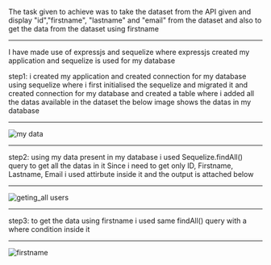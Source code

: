 The task given to achieve was to take the dataset from the API given and display "id","firstname", "lastname" and "email" from the dataset and also to get the data from the dataset using firstname 
**********************************************************************************************************************

I have made use of expressjs and sequelize where expressjs created my application and sequelize is used for my database

step1: i created my application and created connection for my database using sequelize where i first initialised the sequelize and migrated it and created connection for my database and created a table where i added all the datas available in the dataset the below image shows the datas in my database 
**********************************************************************

![my data](https://user-images.githubusercontent.com/112620475/210603098-4ba450b6-5a17-4fd6-ae88-d3bbdf196cab.jpg)

***********************************************************************************************************************************************
step2: using my data present in my database i used Sequelize.findAll() query to get all the datas in it Since i need to get only ID, Firstname, Lastname, Email i used attirbute inside it and the output is attached below 
************************************************************************************************************************************************

![geting_all users ](https://user-images.githubusercontent.com/112620475/210603618-6c4b06ff-dd0f-4d73-aa67-ca0911e49a12.jpg)
************************************************************************************************************************************************
step3: to get the data using firstname i used same findAll() query with a where condition inside it 

************************************************************************************************************************************
![firstname](https://user-images.githubusercontent.com/112620475/210603828-1e838bc5-4cea-4a57-9199-c2f116348aab.jpg)

